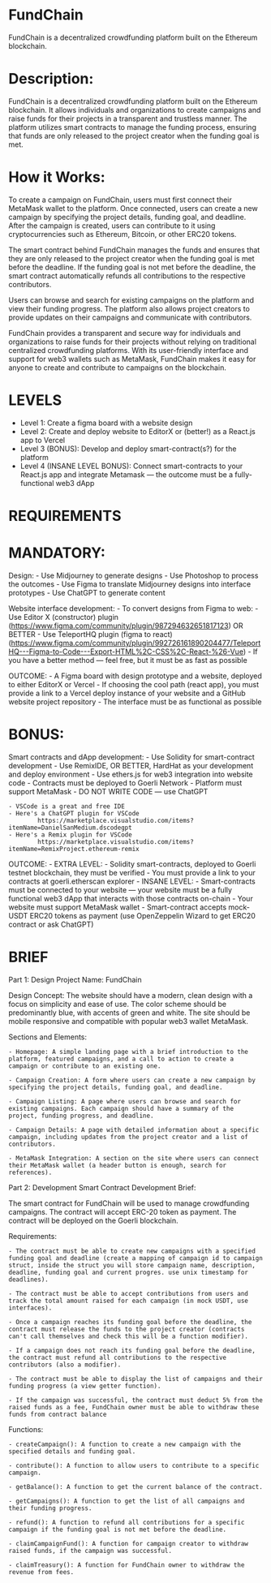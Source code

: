 # FundChain
FundChain is a decentralized crowdfunding platform built on the Ethereum blockchain. 


# Description:  										 #


FundChain is a decentralized crowdfunding platform built on the Ethereum blockchain. It allows individuals and organizations to create campaigns and raise funds for their projects in a transparent and trustless manner. The platform utilizes smart contracts to manage the funding process, ensuring that funds are only released to the project creator when the funding goal is met.


# How it Works:											 #

To create a campaign on FundChain, users must first connect their MetaMask wallet to the platform. Once connected, users can create a new campaign by specifying the project details, funding goal, and deadline. After the campaign is created, users can contribute to it using cryptocurrencies such as Ethereum, Bitcoin, or other ERC20 tokens.

The smart contract behind FundChain manages the funds and ensures that they are only released to the project creator when the funding goal is met before the deadline. If the funding goal is not met before the deadline, the smart contract automatically refunds all contributions to the respective contributors.

Users can browse and search for existing campaigns on the platform and view their funding progress. The platform also allows project creators to provide updates on their campaigns and communicate with contributors.

FundChain provides a transparent and secure way for individuals and organizations to raise funds for their projects without relying on traditional centralized crowdfunding platforms. With its user-friendly interface and support for web3 wallets such as MetaMask, FundChain makes it easy for anyone to create and contribute to campaigns on the blockchain.




# LEVELS											     #

- Level 1:
		Create a figma board with a website design
- Level 2:
		Create and deploy website to EditorX or (better!) as a React.js app to Vercel
- Level 3 (BONUS):
		Develop and deploy smart-contract(s?) for the platform
- Level 4 (INSANE LEVEL BONUS):
		Connect smart-contracts to your React.js app and integrate Metamask — the outcome must be a fully-functional web3 dApp




# REQUIREMENTS 											 #

# MANDATORY:

Design:
	- Use Midjourney to generate designs
	- Use Photoshop to process the outcomes
	- Use Figma to translate Midjourney designs into interface prototypes
	- Use ChatGPT to generate content

Website interface development:
	- To convert designs from Figma to web:
		- Use Editor X (constructor) plugin (https://www.figma.com/community/plugin/987294632651817123)
			OR BETTER
		- Use TeleportHQ plugin (figma to react) (https://www.figma.com/community/plugin/992726161890204477/TeleportHQ---Figma-to-Code---Export-HTML%2C-CSS%2C-React-%26-Vue)
		- If you have a better method — feel free, but it must be as fast as possible

OUTCOME:
	- A Figma board with design prototype and a website, deployed to either EditorX or Vercel
	- If choosing the cool path (react app), you must provide a link to a Vercel deploy instance of your website and a GitHub website project repository
	- The interface must be as functional as possible



# BONUS:

Smart contracts and dApp development:
	- Use Solidity for smart-contract development
	- Use RemixIDE, OR BETTER, HardHat as your development and deploy environment
	- Use ethers.js for web3 integration into website code
	- Contracts must be deployed to Goerli Network
	- Platform must support MetaMask
	- DO NOT WRITE CODE — use ChatGPT

	- VSCode is a great and free IDE
	- Here's a ChatGPT plugin for VSCode
			https://marketplace.visualstudio.com/items?itemName=DanielSanMedium.dscodegpt
	- Here's a Remix plugin for VSCode
			https://marketplace.visualstudio.com/items?itemName=RemixProject.ethereum-remix

OUTCOME:
	- EXTRA LEVEL:
		- Solidity smart-contracts, deployed to Goerli testnet blockchain, they must be verified
			- You must provide a link to your contracts at goerli.etherscan explorer
	- INSANE LEVEL:
		- Smart-contracts must be connected to your website — your website must be a fully functional web3 dApp that interacts with those contracts on-chain
		- Your website must support MetaMask wallet
		- Smart-contract accepts mock-USDT ERC20 tokens as payment (use OpenZeppelin Wizard to get ERC20 contract or ask ChatGPT)






# BRIEF     											 #

Part 1: Design
Project Name: FundChain

Design Concept: The website should have a modern, clean design with a focus on simplicity and ease of use. The color scheme should be predominantly blue, with accents of green and white. The site should be mobile responsive and compatible with popular web3 wallet MetaMask.


Sections and Elements:

    - Homepage: A simple landing page with a brief introduction to the platform, featured campaigns, and a call to action to create a campaign or contribute to an existing one.

    - Campaign Creation: A form where users can create a new campaign by specifying the project details, funding goal, and deadline.

    - Campaign Listing: A page where users can browse and search for existing campaigns. Each campaign should have a summary of the project, funding progress, and deadline.

    - Campaign Details: A page with detailed information about a specific campaign, including updates from the project creator and a list of contributors.
    
    - MetaMask Integration: A section on the site where users can connect their MetaMask wallet (a header button is enough, search for references).




Part 2: Development
Smart Contract Development Brief:

The smart contract for FundChain will be used to manage crowdfunding campaigns. The contract will accept ERC-20 token as payment. The contract will be deployed on the Goerli blockchain.


Requirements:

    - The contract must be able to create new campaigns with a specified funding goal and deadline (create a mapping of campaign id to campaign struct, inside the struct you will store campaign name, description, deadline, funding goal and current progres. use unix timestamp for deadlines).

    - The contract must be able to accept contributions from users and track the total amount raised for each campaign (in mock USDT, use interfaces).

    - Once a campaign reaches its funding goal before the deadline, the contract must release the funds to the project creator (contracts can't call themselves and check this will be a function modifier).

    - If a campaign does not reach its funding goal before the deadline, the contract must refund all contributions to the respective contributors (also a modifier).

    - The contract must be able to display the list of campaigns and their funding progress (a view getter function).

    - If the campaign was successful, the contract must deduct 5% from the raised funds as a fee, FundChain owner must be able to withdraw these funds from contract balance


Functions:

    - createCampaign(): A function to create a new campaign with the specified details and funding goal.

    - contribute(): A function to allow users to contribute to a specific campaign.

    - getBalance(): A function to get the current balance of the contract.

    - getCampaigns(): A function to get the list of all campaigns and their funding progress.

    - refund(): A function to refund all contributions for a specific campaign if the funding goal is not met before the deadline.

    - claimCampaignFund(): A function for campaign creator to withdraw raised funds, if the campaign was successful.

    - claimTreasury(): A function for FundChain owner to withdraw the revenue from fees.








